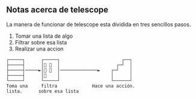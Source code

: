 ## Notas acerca de telescope

La manera de funcionar de telescope esta dividida en tres sencillos pasos.
1. Tomar una lista de algo
2. Filtrar sobre esa lista 
3. Realizar una accion

```
┌─────┐      ┌─────┐                       ┌──┐
├─────┤      │   │                     ┌─┘  │
├─────┤─────►│   │──────────────►    ┌─┘    │
├─────┤      │    │                   │      │
└─────┘      └─────┘                   └──────┘
Toma una     filtra             Hace una acción.
lista.      sobre esa lista

```
